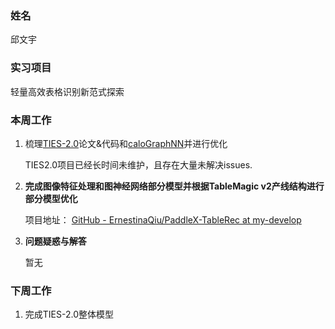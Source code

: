 ### 姓名

邱文宇

### 实习项目

轻量高效表格识别新范式探索

### 本周工作

1. 梳理[TIES-2.0](https://github.com/shahrukhqasim/TIES-2.0)论文&代码和[caloGraphNN](https://github.com/jkiesele/caloGraphNN)并进行优化
   
   TIES2.0项目已经长时间未维护，且存在大量未解决issues.

2. **完成图像特征处理和图神经网络部分模型并根据TableMagic v2产线结构进行部分模型优化**
   
   项目地址： [GitHub - ErnestinaQiu/PaddleX-TableRec at my-develop](https://github.com/ErnestinaQiu/PaddleX-TableRec/tree/my-develop)

3. **问题疑惑与解答**
   
   暂无

### 下周工作

1. 完成TIES-2.0整体模型
